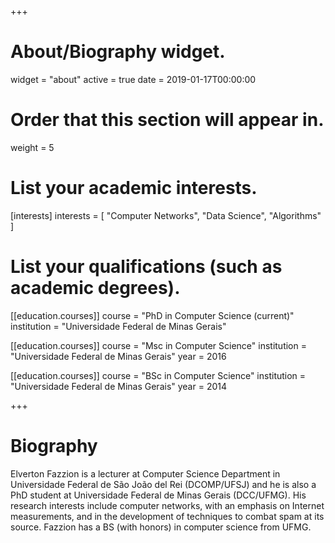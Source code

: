 +++
# About/Biography widget.
widget = "about"
active = true
date = 2019-01-17T00:00:00

# Order that this section will appear in.
weight = 5

# List your academic interests.
[interests]
  interests = [
    "Computer Networks",
    "Data Science",
    "Algorithms"
  ]

# List your qualifications (such as academic degrees).
[[education.courses]]
  course = "PhD in Computer Science (current)"
  institution = "Universidade Federal de Minas Gerais"
  

[[education.courses]]
  course = "Msc in Computer Science"
  institution = "Universidade Federal de Minas Gerais"
  year = 2016

[[education.courses]]
  course = "BSc in Computer Science"
  institution = "Universidade Federal de Minas Gerais"
  year = 2014
 
+++

# Biography

Elverton Fazzion is a lecturer at Computer Science Department in Universidade Federal de São João del Rei (DCOMP/UFSJ) and he is also a PhD student at Universidade Federal de Minas Gerais (DCC/UFMG). His research interests include computer networks, with an emphasis on Internet measurements, and in the development of techniques to combat spam at its source. Fazzion has a BS (with honors) in computer science from UFMG.

